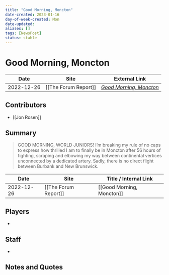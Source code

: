 ```yaml
---
title: "Good Morning, Moncton"
date-created: 2023-01-16
day-of-week-created: Mon
date-updated: 
aliases: []
tags: [NewsPost]
status: stable
---
```


# Good Morning, Moncton

| Date       | Site                 | External Link                                                               |
| ---------- | -------------------- | --------------------------------------------------------------------------- |
| 2022-12-26 | [[The Forum Report]] | [*Good Morning, Moncton*](https://theforumreport.com/good-morning-moncton/) |

## Contributors
- [[Jon Rosen]]

## Summary
> GOOD MORNING, WORLD JUNIORS! I’m breaking my rule of no caps to express how thrilled I am to finally be in Moncton after 56 hours of fighting, scraping and elbowing my way between continental vertices unconnected by a dedicated artery. Sadly, there is no direct flight between Burbank and New Brunswick.

| Date       | Site                 | Title / Internal Link     |
| ---------- | -------------------- | ------------------------- |
| 2022-12-26 | [[The Forum Report]] | [[Good Morning, Moncton]] |

## Players
- 

## Staff
- 

## Notes and Quotes

